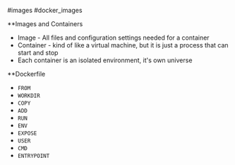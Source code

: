#images #docker_images 

**Images and Containers
- Image - All files and configuration settings needed for a container
- Container - kind of like a virtual machine, but it is just a process that can start and stop
- Each container is an isolated environment, it's own universe

**Dockerfile
- `FROM`
- `WORKDIR`
- `COPY`
- `ADD`
- `RUN`
- `ENV`
- `EXPOSE`
- `USER`
- `CMD`
- `ENTRYPOINT`